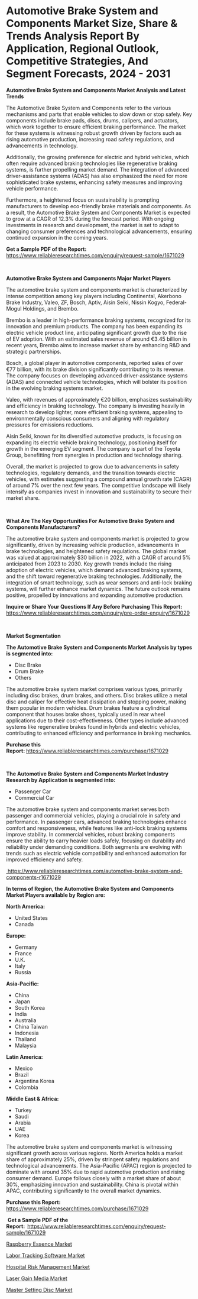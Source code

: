 <p><h1>Automotive Brake System and Components Market Size, Share & Trends Analysis Report By Application, Regional Outlook, Competitive Strategies, And Segment Forecasts, 2024 - 2031</h1></p><p><strong>Automotive Brake System and Components Market Analysis and Latest Trends</strong></p>
<p><p>The Automotive Brake System and Components refer to the various mechanisms and parts that enable vehicles to slow down or stop safely. Key components include brake pads, discs, drums, calipers, and actuators, which work together to ensure efficient braking performance. The market for these systems is witnessing robust growth driven by factors such as rising automotive production, increasing road safety regulations, and advancements in technology.</p><p>Additionally, the growing preference for electric and hybrid vehicles, which often require advanced braking technologies like regenerative braking systems, is further propelling market demand. The integration of advanced driver-assistance systems (ADAS) has also emphasized the need for more sophisticated brake systems, enhancing safety measures and improving vehicle performance.</p><p>Furthermore, a heightened focus on sustainability is prompting manufacturers to develop eco-friendly brake materials and components. As a result, the Automotive Brake System and Components Market is expected to grow at a CAGR of 12.3% during the forecast period. With ongoing investments in research and development, the market is set to adapt to changing consumer preferences and technological advancements, ensuring continued expansion in the coming years.</p></p>
<p><strong>Get a Sample PDF of the Report:&nbsp;</strong> <a href="https://www.reliableresearchtimes.com/enquiry/request-sample/1671029?utm_campaign=1424&utm_medium=2&utm_source=Github&utm_content=ia&utm_term=09102024&utm_id=automotive-brake-system-and-components">https://www.reliableresearchtimes.com/enquiry/request-sample/1671029</a></p>
<p>&nbsp;</p>
<p><strong>Automotive Brake System and Components Major Market Players</strong></p>
<p><p>The automotive brake system and components market is characterized by intense competition among key players including Continental, Akerbono Brake Industry, Valeo, ZF, Bosch, Aptiv, Aisin Seiki, Nissin Kogyo, Federal-Mogul Holdings, and Brembo. </p><p>Brembo is a leader in high-performance braking systems, recognized for its innovation and premium products. The company has been expanding its electric vehicle product line, anticipating significant growth due to the rise of EV adoption. With an estimated sales revenue of around €3.45 billion in recent years, Brembo aims to increase market share by enhancing R&D and strategic partnerships.</p><p>Bosch, a global player in automotive components, reported sales of over €77 billion, with its brake division significantly contributing to its revenue. The company focuses on developing advanced driver-assistance systems (ADAS) and connected vehicle technologies, which will bolster its position in the evolving braking systems market.</p><p>Valeo, with revenues of approximately €20 billion, emphasizes sustainability and efficiency in braking technology. The company is investing heavily in research to develop lighter, more efficient braking systems, appealing to environmentally conscious consumers and aligning with regulatory pressures for emissions reductions.</p><p>Aisin Seiki, known for its diversified automotive products, is focusing on expanding its electric vehicle braking technology, positioning itself for growth in the emerging EV segment. The company is part of the Toyota Group, benefitting from synergies in production and technology sharing.</p><p>Overall, the market is projected to grow due to advancements in safety technologies, regulatory demands, and the transition towards electric vehicles, with estimates suggesting a compound annual growth rate (CAGR) of around 7% over the next few years. The competitive landscape will likely intensify as companies invest in innovation and sustainability to secure their market share.</p></p>
<p>&nbsp;</p>
<p><strong>What Are The Key Opportunities For Automotive Brake System and Components Manufacturers?</strong></p>
<p><p>The automotive brake system and components market is projected to grow significantly, driven by increasing vehicle production, advancements in brake technologies, and heightened safety regulations. The global market was valued at approximately $30 billion in 2022, with a CAGR of around 5% anticipated from 2023 to 2030. Key growth trends include the rising adoption of electric vehicles, which demand advanced braking systems, and the shift toward regenerative braking technologies. Additionally, the integration of smart technology, such as wear sensors and anti-lock braking systems, will further enhance market dynamics. The future outlook remains positive, propelled by innovations and expanding automotive production.</p></p>
<p><strong>Inquire or Share Your Questions If Any Before Purchasing This Report:</strong> <a href="https://www.reliableresearchtimes.com/enquiry/pre-order-enquiry/1671029?utm_campaign=1424&utm_medium=2&utm_source=Github&utm_content=ia&utm_term=09102024&utm_id=automotive-brake-system-and-components">https://www.reliableresearchtimes.com/enquiry/pre-order-enquiry/1671029</a></p>
<p>&nbsp;</p>
<p><strong>Market Segmentation</strong></p>
<p><strong>The Automotive Brake System and Components Market Analysis by types is segmented into:</strong></p>
<p><ul><li>Disc Brake</li><li>Drum Brake</li><li>Others</li></ul></p>
<p><p>The automotive brake system market comprises various types, primarily including disc brakes, drum brakes, and others. Disc brakes utilize a metal disc and caliper for effective heat dissipation and stopping power, making them popular in modern vehicles. Drum brakes feature a cylindrical component that houses brake shoes, typically used in rear wheel applications due to their cost-effectiveness. Other types include advanced systems like regenerative brakes found in hybrids and electric vehicles, contributing to enhanced efficiency and performance in braking mechanics.</p></p>
<p><strong>Purchase this Report:&nbsp;</strong><a href="https://www.reliableresearchtimes.com/purchase/1671029?utm_campaign=1424&utm_medium=2&utm_source=Github&utm_content=ia&utm_term=09102024&utm_id=automotive-brake-system-and-components">https://www.reliableresearchtimes.com/purchase/1671029</a></p>
<p>&nbsp;</p>
<p><strong>The Automotive Brake System and Components Market Industry Research by Application is segmented into:</strong></p>
<p><ul><li>Passenger Car</li><li>Commercial Car</li></ul></p>
<p><p>The automotive brake system and components market serves both passenger and commercial vehicles, playing a crucial role in safety and performance. In passenger cars, advanced braking technologies enhance comfort and responsiveness, while features like anti-lock braking systems improve stability. In commercial vehicles, robust braking components ensure the ability to carry heavier loads safely, focusing on durability and reliability under demanding conditions. Both segments are evolving with trends such as electric vehicle compatibility and enhanced automation for improved efficiency and safety.</p></p>
<p><a href="https://www.reliableresearchtimes.com/automotive-brake-system-and-components-r1671029?utm_campaign=1424&utm_medium=2&utm_source=Github&utm_content=ia&utm_term=09102024&utm_id=automotive-brake-system-and-components">&nbsp;https://www.reliableresearchtimes.com/automotive-brake-system-and-components-r1671029</a></p>
<p><strong>In terms of Region, the Automotive Brake System and Components Market Players available by Region are:</strong></p>
<p>
    <p> <strong> North America: </strong>
        <ul>
            <li>United States</li>
            <li>Canada</li>
        </ul>
        </p> 
    <p> <strong> Europe: </strong>
        <ul>
            <li>Germany</li>
            <li>France</li>
            <li>U.K.</li>
            <li>Italy</li>
            <li>Russia</li>
        </ul>
        </p> 
    <p> <strong> Asia-Pacific: </strong>
        <ul>
            <li>China</li>
            <li>Japan</li>
            <li>South Korea</li>
            <li>India</li>
            <li>Australia</li>
            <li>China Taiwan</li>
            <li>Indonesia</li>
            <li>Thailand</li>
            <li>Malaysia</li>
        </ul>
        </p> 
    <p> <strong> Latin America: </strong>
        <ul>
            <li>Mexico</li>
            <li>Brazil</li>
            <li>Argentina Korea</li>
            <li>Colombia</li>
        </ul>
        </p> 
    <p> <strong> Middle East & Africa: </strong>
        <ul>
            <li>Turkey</li>
            <li>Saudi</li>
            <li>Arabia</li>
            <li>UAE</li>
            <li>Korea</li>
        </ul>
    </p>
    </p>
<p><p>The automotive brake system and components market is witnessing significant growth across various regions. North America holds a market share of approximately 25%, driven by stringent safety regulations and technological advancements. The Asia-Pacific (APAC) region is projected to dominate with around 35% due to rapid automotive production and rising consumer demand. Europe follows closely with a market share of about 30%, emphasizing innovation and sustainability. China is pivotal within APAC, contributing significantly to the overall market dynamics.</p></p>
<p><strong>Purchase this Report: </strong><a href="https://www.reliableresearchtimes.com/purchase/1671029?utm_campaign=1424&utm_medium=2&utm_source=Github&utm_content=ia&utm_term=09102024&utm_id=automotive-brake-system-and-components">https://www.reliableresearchtimes.com/purchase/1671029</a></p>
<p>&nbsp;<strong>Get a Sample PDF of the Report:&nbsp;&nbsp;</strong><a href="https://www.reliableresearchtimes.com/enquiry/request-sample/1671029?utm_campaign=1424&utm_medium=2&utm_source=Github&utm_content=ia&utm_term=09102024&utm_id=automotive-brake-system-and-components">https://www.reliableresearchtimes.com/enquiry/request-sample/1671029</a></p>
<p><strong></strong></p>
<p><p><a href="https://www.linkedin.com/pulse/strategic-roadmap-success-global-raspberry-essence-market-analysis-3av6e?utm_campaign=1424&utm_medium=2&utm_source=Github&utm_content=ia&utm_term=09102024&utm_id=automotive-brake-system-and-components">Raspberry Essence Market</a></p><p><a href="https://www.linkedin.com/pulse/labor-tracking-software-market-evolution-key-trends-regional-olnve?utm_campaign=1424&utm_medium=2&utm_source=Github&utm_content=ia&utm_term=09102024&utm_id=automotive-brake-system-and-components">Labor Tracking Software Market</a></p><p><a href="https://www.linkedin.com/pulse/hospital-risk-management-market-evolution-key-trends-regional-hxaue?utm_campaign=1424&utm_medium=2&utm_source=Github&utm_content=ia&utm_term=09102024&utm_id=automotive-brake-system-and-components">Hospital Risk Management Market</a></p><p><a href="https://www.linkedin.com/pulse/strategic-insights-global-laser-gain-media-market-trends-gfvdf?utm_campaign=1424&utm_medium=2&utm_source=Github&utm_content=ia&utm_term=09102024&utm_id=automotive-brake-system-and-components">Laser Gain Media Market</a></p><p><a href="https://www.linkedin.com/pulse/master-setting-disc-spectrum-usage-patterns-sector-evolution-d3ipc?utm_campaign=1424&utm_medium=2&utm_source=Github&utm_content=ia&utm_term=09102024&utm_id=automotive-brake-system-and-components">Master Setting Disc Market</a></p></p>